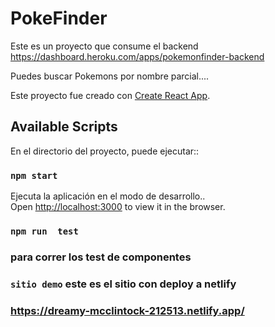 # PokeFinder

Este es un proyecto que consume el backend https://dashboard.heroku.com/apps/pokemonfinder-backend 

Puedes buscar Pokemons por nombre parcial....

Este proyecto fue creado con [Create React App](https://github.com/facebook/create-react-app).

## Available Scripts


En el directorio del proyecto, puede ejecutar::

### `npm start`

Ejecuta la aplicación en el modo de desarrollo..\
Open [http://localhost:3000](http://localhost:3000) to view it in the browser.



### `npm run  test`
### para correr los test de componentes

### `sitio demo` este es el sitio con deploy a netlify

### https://dreamy-mcclintock-212513.netlify.app/

